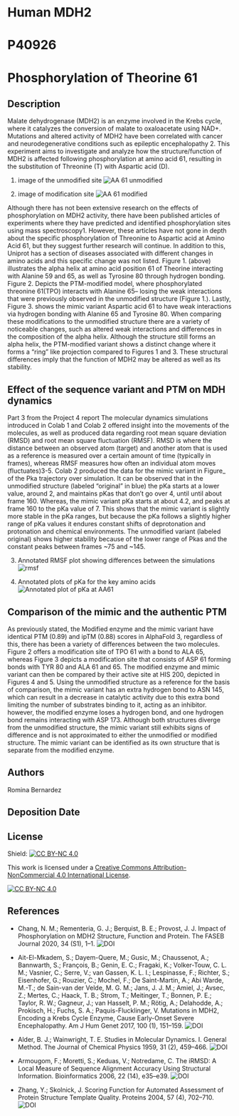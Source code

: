 # Human MDH2
# P40926
# Phosphorylation of Theorine 61


## Description

Malate dehydrogenase (MDH2) is an enzyme involved in the Krebs cycle, where it catalyzes the conversion of malate to oxaloacetate using NAD+. Mutations and altered activity of MDH2 have been correlated with cancer and neurodegenerative conditions such as epileptic encephalopathy 2. This experiment aims to investigate and analyze how the structure/function of MDH2 is affected following phosphorylation at amino acid 61, resulting in the substitution of Threonine (T) with Aspartic acid (D). 


1. image of the unmodified site
![AA 61 unmodified](images/unmod.png)

2. image of modification site
![AA 61 modified](images/modified.png)

Although there has not been extensive research on the effects of phosphorylation on MDH2 activity, there have been published articles of experiments where they have predicted and identified phosphorylation sites using mass spectroscopy1. However, these articles have not gone in depth about the specific phosphorylation of Threonine to Aspartic acid at Amino Acid 61, but they suggest further research will continue. In addition to this, Uniprot has a section of diseases associated with different changes in amino acids and this specific change was not listed. Figure 1. (above) illustrates the alpha helix at amino acid position 61 of Theorine interacting with Alanine 59 and 65, as well as Tyrosine 80 through hydrogen bonding.  Figure 2. Depicts the  PTM-modified model, where phosphorylated threonine 61(TPO) interacts with Alanine 65– losing the weak interactions that were previously observed in the unmodified structure (Figure 1.). Lastly, Figure 3. shows the mimic variant Aspartic acid 61 to have weak interactions via hydrogen bonding with Alanine 65 and Tyrosine 80. When comparing these modifications to the unmodified structure there are a variety of noticeable changes, such as altered weak interactions and differences in the composition of the alpha helix. Although the structure still forms an alpha helix, the PTM-modified variant shows a distinct change where it forms a “ring” like projection compared to Figures 1 and 3. These structural differences imply that the function of MDH2 may be altered as well as its stability. 


## Effect of the sequence variant and PTM on MDH dynamics

Part 3 from the Project 4 report
The molecular dynamics simulations introduced in Colab 1 and Colab 2 offered insight into the movements of the molecules, as well as produced data regarding root mean square deviation (RMSD) and root mean square fluctuation (RMSF). RMSD is where the distance between an observed atom (target) and another atom that is used as a reference is measured over a certain amount of time (typically in frames), whereas RMSF measures how often an individual atom moves (fluctuates)3-5. Colab 2 produced the data for the mimic variant in  Figure_  of the Pka trajectory over simulation. It can be observed that in the unmodified structure (labeled “original” in blue) the pKa starts at a lower value, around 2, and maintains pKas that don’t go over 4, until until about frame 160. Whereas, the mimic variant pKa starts at about 4.2, and peaks at frame 160 to the pKa value of 7.  This shows that the mimic variant is slightly more stable in the pKa ranges, but because the pKa follows a slightly higher range of pKa values it endures constant shifts of deprotonation and protonation and chemical environments. The unmodified variant (labeled original) shows higher stability because of the lower range of Pkas and the constant peaks between frames ~75 and ~145.

3. Annotated RMSF plot showing differences between the simulations
![rmsf](images/rmsf_plot.png)

4. Annotated plots of pKa for the key amino acids
![Annotated plot of pKa at AA61](images/annotated.png)



## Comparison of the mimic and the authentic PTM

As previously stated, the Modified enzyme and the mimic variant have identical PTM (0.89) and ipTM (0.88)  scores in AlphaFold 3, regardless of this, there has been a variety of differences between the two molecules. Figure 2 offers a modification site of TPO 61 with a bond to ALA 65, whereas Figure 3 depicts a modification site that consists of ASP 61 forming bonds with TYR 80 and ALA 61 and 65. The modified enzyme and mimic variant can then be compared by their active site at HIS 200, depicted in Figures 4 and 5. Using the unmodified structure as a reference for the basis of comparison, the mimic variant has an extra hydrogen bond to ASN 145, which can result in a decrease in catalytic activity due to this extra bond limiting the number of substrates binding to it, acting as an inhibitor. however, the modified enzyme loses a hydrogen bond, and one hydrogen bond remains interacting with ASP 173. Although both structures diverge from the unmodified structure, the mimic variant still exhibits signs of difference and is not approximated to either the unmodified or modified structure. The mimic variant can be identified as its own structure that is separate from the modified enzyme.  

## Authors

Romina Bernardez

## Deposition Date

## License

Shield: [![CC BY-NC 4.0][cc-by-nc-shield]][cc-by-nc]

This work is licensed under a
[Creative Commons Attribution-NonCommercial 4.0 International License][cc-by-nc].

[![CC BY-NC 4.0][cc-by-nc-image]][cc-by-nc]

[cc-by-nc]: https://creativecommons.org/licenses/by-nc/4.0/
[cc-by-nc-image]: https://licensebuttons.net/l/by-nc/4.0/88x31.png
[cc-by-nc-shield]: https://img.shields.io/badge/License-CC%20BY--NC%204.0-lightgrey.svg


## References

* Chang, N. M.; Rementeria, G. J.; Berquist, B. E.; Provost, J. J. Impact of Phosphorylation on MDH2 Structure, Function and Protein. The FASEB Journal 2020, 34 (S1), 1–1.  ![DOI](https://doi.org/10.1096/fasebj.2020.34.s1.02698)

* Ait-El-Mkadem, S.; Dayem-Quere, M.; Gusic, M.; Chaussenot, A.; Bannwarth, S.; François, B.; Genin, E. C.; Fragaki, K.; Volker-Touw, C. L. M.; Vasnier, C.; Serre, V.; van Gassen, K. L. I.; Lespinasse, F.; Richter, S.; Eisenhofer, G.; Rouzier, C.; Mochel, F.; De Saint-Martin, A.; Abi Warde, M.-T.; de Sain-van der Velde, M. G. M.; Jans, J. J. M.; Amiel, J.; Avsec, Z.; Mertes, C.; Haack, T. B.; Strom, T.; Meitinger, T.; Bonnen, P. E.; Taylor, R. W.; Gagneur, J.; van Hasselt, P. M.; Rötig, A.; Delahodde, A.; Prokisch, H.; Fuchs, S. A.; Paquis-Flucklinger, V. Mutations in MDH2, Encoding a Krebs Cycle Enzyme, Cause Early-Onset Severe Encephalopathy. Am J Hum Genet 2017, 100 (1), 151–159. ![DOI](https://doi.org/10.1016/j.ajhg.2016.11.014.)

* Alder, B. J.; Wainwright, T. E. Studies in Molecular Dynamics. I. General Method. The Journal of Chemical Physics 1959, 31 (2), 459–466. ![DOI](https://doi.org/10.1063/1.1730376)

* Armougom, F.; Moretti, S.; Keduas, V.; Notredame, C. The iRMSD: A Local Measure of Sequence Alignment Accuracy Using Structural Information. Bioinformatics 2006, 22 (14), e35–e39. ![DOI](https://doi.org/10.1093/bioinformatics/btl218)

* Zhang, Y.; Skolnick, J. Scoring Function for Automated Assessment of Protein Structure Template Quality. Proteins 2004, 57 (4), 702–710. ![DOI](https://doi.org/10.1002/prot.20264)
